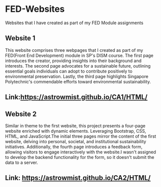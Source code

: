 # FED-Websites
Websites that I have created as part of my FED Module assignments

## Website 1
This website comprises three webpages that I created as part of my FED(Front End Development) module in SP's DISM course. The first page introduces the creator, providing insights into their background and interests. The second page advocates for a sustainable future, outlining essential goals individuals can adopt to contribute positively to environmental preservation. Lastly, the third page highlights Singapore Polytechnic's commendable efforts toward environmental sustainability.

## Link:https://astrowmist.github.io/CA1/HTML/

## Website 2
Similar in theme to the first website, this project presents a four-page website enriched with dynamic elements. Leveraging Bootstrap, CSS, HTML, and JavaScript.The initial three pages mirror the content of the first website, delving into personal, societal, and institutional sustainability initiatives. Additionally, the fourth page introduces a feedback form, allowing visitors to engage interactively with the website.I wasn't assigned to develop the backend functionality for the form, so it doesn't submit the data to a server.

## Link: https://astrowmist.github.io/CA2/HTML/